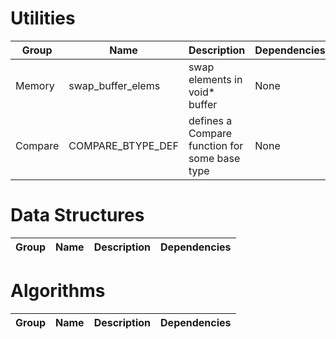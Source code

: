 # Utilities

<table>
    <thead>
        <tr>
            <th>Group</th>
            <th>Name</th>
            <th>Description</th>
            <th>Dependencies</th>
        </tr>
    </thead>
    <tbody>
        <tr>
            <td>Memory</td>
            <td>swap_buffer_elems</td>
            <td>swap elements in void* buffer</td>
            <td>None</td>
        </tr>
        <tr>
            <td>Compare</td>
            <td>COMPARE_BTYPE_DEF</td>
            <td>defines a Compare function for some base type</td>
            <td>None</td>
        </tr>
        <!--<tr>-->
        <!--    <td></td>-->
        <!--    <td></td>-->
        <!--    <td></td>-->
        <!--    <td></td>-->
        <!--</tr>-->
    </tbody>
</table>

# Data Structures

<table>
    <thead>
        <tr>
            <th>Group</th>
            <th>Name</th>
            <th>Description</th>
            <th>Dependencies</th>
        </tr>
    </thead>
    <tbody>
        <!--<tr>-->
        <!--    <td></td>-->
        <!--    <td></td>-->
        <!--    <td></td>-->
        <!--    <td></td>-->
        <!--</tr>-->
    </tbody>
</table>

# Algorithms

<table>
    <thead>
        <tr>
            <th>Group</th>
            <th>Name</th>
            <th>Description</th>
            <th>Dependencies</th>
        </tr>
    </thead>
    <tbody>
        <!--<tr>-->
        <!--    <td></td>-->
        <!--    <td></td>-->
        <!--    <td></td>-->
        <!--    <td></td>-->
        <!--</tr>-->
    </tbody>
</table>
